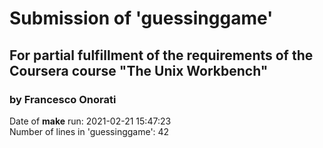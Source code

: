# Submission of \'guessinggame\'
## For partial fulfillment of the requirements of the Coursera course "The Unix Workbench"
### by  Francesco Onorati
Date of **make** run: 
2021-02-21 15:47:23
\
Number of lines in \'guessinggame\': 
42

